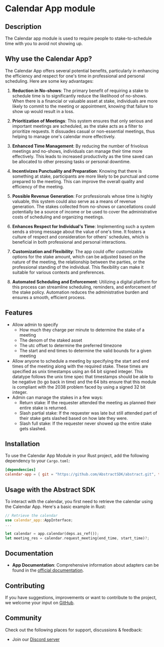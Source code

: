 # Calendar App module

## Description

The Calendar app module is used to require people to stake-to-schedule time with you to avoid not showing up.

## Why use the Calendar App?

The Calendar App offers several potential benefits, particularly in enhancing the efficiency and respect for one's time in professional and personal scheduling. Here are some key advantages:

1. **Reduction in No-shows**: The primary benefit of requiring a stake to schedule time is to significantly reduce the likelihood of no-shows. When there is a financial or valuable asset at stake, individuals are more likely to commit to the meeting or appointment, knowing that failure to show up would result in a loss.

2. **Prioritization of Meetings**: This system ensures that only serious and important meetings are scheduled, as the stake acts as a filter to prioritize requests. It dissuades casual or non-essential meetings, thus helping to manage one's calendar more effectively.

3. **Enhanced Time Management**: By reducing the number of frivolous meetings and no-shows, individuals can manage their time more effectively. This leads to increased productivity as the time saved can be allocated to other pressing tasks or personal downtime.

4. **Incentivizes Punctuality and Preparation**: Knowing that there is something at stake, participants are more likely to be punctual and come prepared to the meeting. This can improve the overall quality and efficiency of the meeting.

5. **Possible Revenue Generation**: For professionals whose time is highly valuable, this system could also serve as a means of revenue generation. The stakes collected from no-shows or cancellations could potentially be a source of income or be used to cover the administrative costs of scheduling and organizing meetings.

6. **Enhances Respect for Individual's Time**: Implementing such a system sends a strong message about the value of one's time. It fosters a culture of respect and consideration for others' schedules, which is beneficial in both professional and personal interactions.

7. **Customization and Flexibility**: The app could offer customizable options for the stake amount, which can be adjusted based on the nature of the meeting, the relationship between the parties, or the professional standing of the individual. This flexibility can make it suitable for various contexts and preferences.

8. **Automated Scheduling and Enforcement**: Utilizing a digital platform for this process can streamline scheduling, reminders, and enforcement of the stake policy. Automation reduces the administrative burden and ensures a smooth, efficient process.

## Features

- Allow admin to specify
    - How much they charge per minute to determine the stake of a meeting
    - The denom of the staked asset
    - The utc offset to determine the preferred timezone
    - The start and end times to determine the valid bounds for a given meeting
- Allow anyone to schedule a meeting by specifying the start and end times of the meeting along with the required stake. These times are specified as unix timestamps using an 64 bit signed integer. This datatype follows the unix time
spec that timestamps should be able to be negative (to go back in time) and the 64 bits ensure that this module is compliant with the 2038 problem faced by using a signed 32 bit integer.
- Admin can manage the stakes in a few ways:
    - Return stake: If the requester attended the meeting as planned their entire stake is returned.
    - Slash partial stake: If the requester was late but still attended part of their stake gets slashed based on how late they were.
    - Slash full stake: If the requester never showed up the entire stake gets slashed.

## Installation

To use the Calendar App Module in your Rust project, add the following dependency to your `Cargo.toml`:
```toml
[dependencies]
calendar-app = { git = "https://github.com/AbstractSDK/abstract.git", tag="v0.19.0", default-features = false }
```

## Usage with the Abstract SDK

To interact with the calendar, you first need to retrieve the calendar using the Calendar App. Here's a basic example in Rust:
```rust
// Retrieve the calendar
use calendar_app::AppInterface;
...

let calendar = app.calendar(deps.as_ref());
let meeting_res = calendar.request_meeting(end_time, start_time)?;
```

## Documentation

- **App Documentation**: Comprehensive information about adapters can be found in the [official documentation](https://docs.abstract.money/3_framework/6_module_types.html#apps).

## Contributing

If you have suggestions, improvements or want to contribute to the project, we welcome your input on [GitHub](https://github.com/AbstractSDK/abstract).

## Community
Check out the following places for support, discussions & feedback:

- Join our [Discord server](https://discord.com/invite/uch3Tq3aym)
